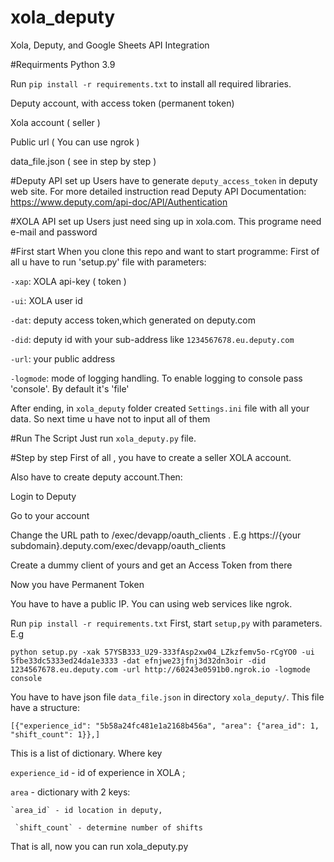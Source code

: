 # xola_deputy
Xola, Deputy, and Google Sheets API Integration

#Requirments
Python 3.9

Run `pip install -r requirements.txt` to install all required libraries.

Deputy account, with access token (permanent token)

Xola account ( seller )

Public url ( You can use ngrok )

data_file.json ( see in step by step )

#Deputy API set up
Users have to generate `deputy_access_token` in deputy web site.
For more detailed instruction read Deputy API Documentation: https://www.deputy.com/api-doc/API/Authentication

#XOLA API set up
Users just need sing up in xola.com. This programe need e-mail and password

#First start
When you clone this repo and want to start programme:
First of all u have to run 'setup.py' file with parameters:

`-xap`: XOLA api-key ( token )

`-ui`: XOLA user id 

`-dat`: deputy access token,which generated on deputy.com

`-did`: deputy id with your sub-address like `1234567678.eu.deputy.com`

`-url`: your public address

`-logmode`: mode of logging handling. To enable logging to console pass 'console'. By default it's 'file'


After ending, in `xola_deputy` folder created `Settings.ini` file with all your data. So next time u have not to input all of them

#Run The Script
Just run `xola_deputy.py` file.

#Step by step
First of all , you have to create a seller XOLA account.

Also have to create deputy account.Then:

Login to Deputy

Go to your account

Change the URL path to /exec/devapp/oauth_clients . E.g https://{your subdomain}.deputy.com/exec/devapp/oauth_clients

Create a dummy client of yours and get an Access Token from there

Now you have Permanent Token

You have to have a public IP. You can using web services like ngrok.

Run `pip install -r requirements.txt`
First, start `setup,py` with parameters. E.g 

`python setup.py -xak 57YSB333_U29-333fAsp2xw04_LZkzfemv5o-rCgYO0 -ui 5fbe33dc5333ed24da1e3333 -dat efnjwe23jfnj3d32dn3oir -did 1234567678.eu.deputy.com -url http://60243e0591b0.ngrok.io -logmode console `

You have to have json file `data_file.json` in directory `xola_deputy/`. This file have a structure:

`[{"experience_id": "5b58a24fc481e1a2168b456a", "area": {"area_id": 1, "shift_count": 1}},]`

 This is a list of dictionary. Where key 
 
 `experience_id` - id of experience in XOLA ;
  
 `area` - dictionary with 2 keys: 
 
    `area_id` - id location in deputy, 
 
     `shift_count` - determine number of shifts 

That is all, now you can run xola_deputy.py